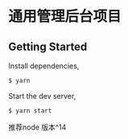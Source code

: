# 通用管理后台项目



## Getting Started

Install dependencies,

```bash
$ yarn
```

Start the dev server,

```bash
$ yarn start
```

推荐node 版本^14
